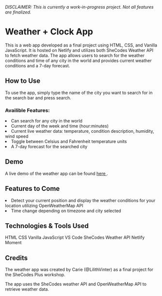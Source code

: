 <em> DISCLAIMER: This is currently a work-in-progress project. Not all features are finalized. </em>

<h1> Weather + Clock App </h1>
This is a web app developed as a final project using HTML, CSS, and Vanilla JavaScript. It is hosted on Netlify and utilizes both SheCodes Weather API to fetch weather data. The app allows users to search for the weather conditions and time of any city in the world and provides current weather conditions and a 7-day forecast.

<h2>How to Use</h2>
To use the app, simply type the name of the city you want to search for in the search bar and press search.

<h3>Availible Features:</h3>
<li>Can search for any city in the world </li>
<li>Current day of the week and time (hour:minutes)</li>
<li>Current live weather data: temperature, condition description, humidity, wind speed</li>
<li>Toggle between Celsius and Fahrenheit temperature units</li>
<li> A 7-day forecast for the searched city </li>

<h2>Demo </h2>
A live demo of the weather app can be found <a href="https://carie-learning-to-code.netlify.app"> here </a>.

<h2>Features to Come</h2>
<li>
Detect your current position and display the weather conditions for your location utilizing OpenWeatherMap API 
</li>
<li>
Time change depending on timezone and city selected
</li>

<h2>Technologies & Tools Used </h2>
HTML
CSS
Vanilla JavaScript
VS Code
SheCodes Weather API
Netlify
Moment

<h2>Credits</h2>
The weather app was created by Carie (@LilithVinter) as a final project for the SheCodes Plus workshop.

The app uses the SheCodes weather API and OpenWeatherMap API to retrieve weather data.
